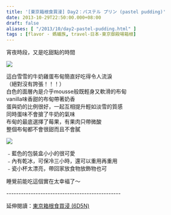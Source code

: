 ```yaml
---
title: '[東京箱根食買浸] Day2：パステル プリン (pastel pudding)'
date: 2013-10-29T22:50:00.000+08:00
draft: false
aliases: [ "/2013/10/day2-pastel-pudding.html" ]
tags : [flavor - 螞蟻族, travel-日本-東京御殿場箱根]
---
```


宵夜時段，又是吃甜點的時間  

![](/images/tokyo2h1.jpg)

這白雪雪的牛奶雞蛋布甸簡直好吃得令人流淚  
（絕對沒有誇張！！！）  
白色的面層內是介乎mousse般既輕身又軟滑的布甸  
vanilla味香甜的布甸帶著奶香  
蛋與奶的比例很好，一起互相提升輕如淡雪的質感  
同時蛋味不會搶了牛奶的氣味  
布甸的最底選擇了莓果，有果肉只帶微酸  
整個布甸都不會很甜而且不會膩

![](/images/tokyo2h.jpg)

﹣藍色的包裝盒小小的很可愛  
﹣內有乾冰，可保冷三小時，還可以重用再重用  
﹣瓷小杯太漂亮，帶回家放食物放飾物也可

  
  

睡覺前能吃這個實在太幸褔了～  
  
\-----------------------------------------------  
  
延伸閱讀：[東京箱根食買浸 (6D5N)](https://hidie.net/tokyo6d5n/)
